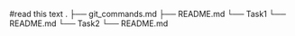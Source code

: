#read this text
.
├── git_commands.md
├── README.md
└── Task1
    └── README.md
└── Task2
    └── README.md
